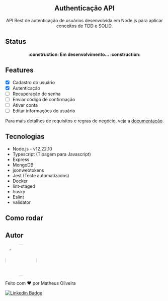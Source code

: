 <h2 align="center">Authenticação API</h2>

<p align="center">API Rest de autenticação de usuários desenvolvida em Node.js para aplicar conceitos de TDD e SOLID.</p>

## Status

<h4 align="center">
  :construction: Em desenvolvimento... :construction:
</h4>

## Features
 - [x] Cadastro do usuário
 - [x] Autenticação
 - [ ] Recuperação de senha
 - [ ] Enviar código de confirmação
 - [ ] Ativar conta
 - [ ] Editar informações do usuário

Para mais detalhes de requisitos e regras de negócio, veja a [documentação](documentation/README.md).

## Tecnologias
 + Node.js - v12.22.10
 + Typescript (Tipagem para Javascript)
 + Express
 + MongoDB
 + jsonwebtokens
 + Jest (Teste automatizados)
 + Docker
 + lint-staged
 + husky
 + Eslint
 + validator

## Como rodar

## Autor

<img style="border-radius: 50%;" src="https://avatars.githubusercontent.com/u/68296035?v=4" width="100px" />

Feito com :heart: por Matheus Oliveira

[![Linkedin Badge](https://img.shields.io/badge/-Matheus-blue?style=for-the-badge&logo=Linkedin&logoColor=white&link=https://www.linkedin.com/in/matheus-silva13/)](https://www.linkedin.com/in/matheus-silva13/) 

